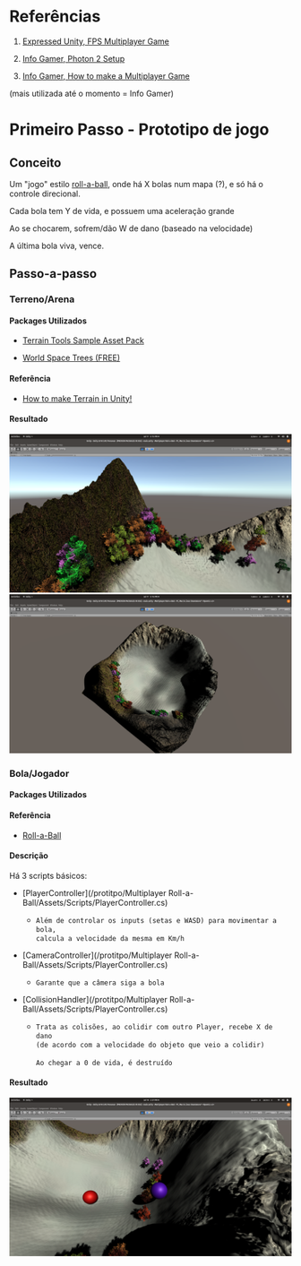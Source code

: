 # Referências

1.  [Expressed Unity, FPS Multiplayer Game](https://www.youtube.com/watch?v=MeFElBan4u4)

1. [Info Gamer, Photon 2 Setup](https://www.youtube.com/watch?v=02P_mrszvzY)
   
2. [Info Gamer, How to make a Multiplayer Game](https://www.youtube.com/watch?v=phDySdEKXcw&list=PLWeGoBm1YHVgXmitft-0jkvcTVhAtL9vG)


(mais utilizada até o momento = Info Gamer)


# Primeiro Passo - Prototipo de jogo

## Conceito

Um "jogo" estilo [roll-a-ball](https://unity3d.com/pt/learn/tutorials/s/roll-ball-tutorial), onde há X bolas num mapa (?), e só há o controle direcional.

Cada bola tem Y de vida, e possuem uma aceleração grande

Ao se chocarem, sofrem/dão W de dano (baseado na velocidade)

A última bola viva, vence.


## Passo-a-passo

### Terreno/Arena

#### Packages Utilizados
* [Terrain Tools Sample Asset Pack](https://assetstore.unity.com/packages/2d/textures-materials/terrain-tools-sample-asset-pack-145808)

* [World Space Trees (FREE)](https://assetstore.unity.com/packages/vfx/shaders/world-space-trees-free-shader-117088)

#### Referência
* [How to make Terrain in Unity!](https://www.youtube.com/watch?v=MWQv2Bagwgk)


#### Resultado
![close](/prototipo/close-look.png)
![upper](/prototipo/upper-look.png)

### Bola/Jogador

#### Packages Utilizados

#### Referência
* [Roll-a-Ball](https://unity3d.com/pt/learn/tutorials/s/roll-ball-tutorial)

#### Descrição

Há 3 scripts básicos:
* [PlayerController](/protitpo/Multiplayer Roll-a-Ball/Assets/Scripts/PlayerController.cs)
    * ```
      Além de controlar os inputs (setas e WASD) para movimentar a bola,
      calcula a velocidade da mesma em Km/h
      ```
* [CameraController](/protitpo/Multiplayer Roll-a-Ball/Assets/Scripts/PlayerController.cs)
    * ```
      Garante que a câmera siga a bola
      ```

* [CollisionHandler](/protitpo/Multiplayer Roll-a-Ball/Assets/Scripts/PlayerController.cs)
    * ```
      Trata as colisões, ao colidir com outro Player, recebe X de dano
      (de acordo com a velocidade do objeto que veio a colidir)

      Ao chegar a 0 de vida, é destruído
      ```

#### Resultado
![bola](/prototipo/balls.png)